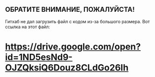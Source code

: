 ## ОБРАТИТЕ ВНИМАНИЕ, ПОЖАЛУЙСТА!
Гитхаб не дал загрузить файл с кодом из-за большого размера. 
Вот ссылка на этот файл: 

# https://drive.google.com/open?id=1ND5esNd9-OJZQksiQ6Douz8CLdGo26Ih
